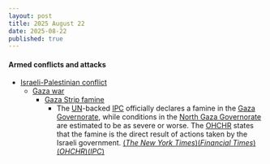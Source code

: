 ```yaml
---
layout: post
title: 2025 August 22
date: 2025-08-22
published: true
---
```



#### Armed conflicts and attacks

* [Israeli-Palestinian conflict](https://en.wikipedia.org/wiki/Israeli-Palestinian_conflict "Israeli-Palestinian conflict")
  * [Gaza war](https://en.wikipedia.org/wiki/Gaza_war "Gaza war")
    * [Gaza Strip famine](https://en.wikipedia.org/wiki/Gaza_Strip_famine "Gaza Strip famine")
      * The [UN](https://en.wikipedia.org/wiki/United_Nations "United Nations")-backed [IPC](https://en.wikipedia.org/wiki/Integrated_Food_Security_Phase_Classification "Integrated Food Security Phase Classification") officially declares a famine in the [Gaza Governorate](https://en.wikipedia.org/wiki/Gaza_Governorate "Gaza Governorate"), while conditions in the [North Gaza Governorate](https://en.wikipedia.org/wiki/North_Gaza_Governorate "North Gaza Governorate") are estimated to be as severe or worse. The [OHCHR](https://en.wikipedia.org/wiki/OHCHR "OHCHR") states that the famine is the direct result of actions taken by the Israeli government. [(*The New York Times*)](https://www.nytimes.com/2025/08/22/world/middleeast/famine-gaza-city-israel.html)[(*Financial Times*)](https://www.ft.com/content/90aaed53-027b-4eed-be93-89632f0d2ea5)[(*OHCHR*)](https://www.ohchr.org/en/press-releases/2025/08/turk-says-gaza-governorate-famine-direct-result-israeli-government-actions)[(*IPC*)](https://www.ipcinfo.org/fileadmin/user_upload/ipcinfo/docs/IPC_Gaza_Strip_Acute_Food_Insecurity_Malnutrition_July_Sept2025_Special_Snapshot.pdf)

